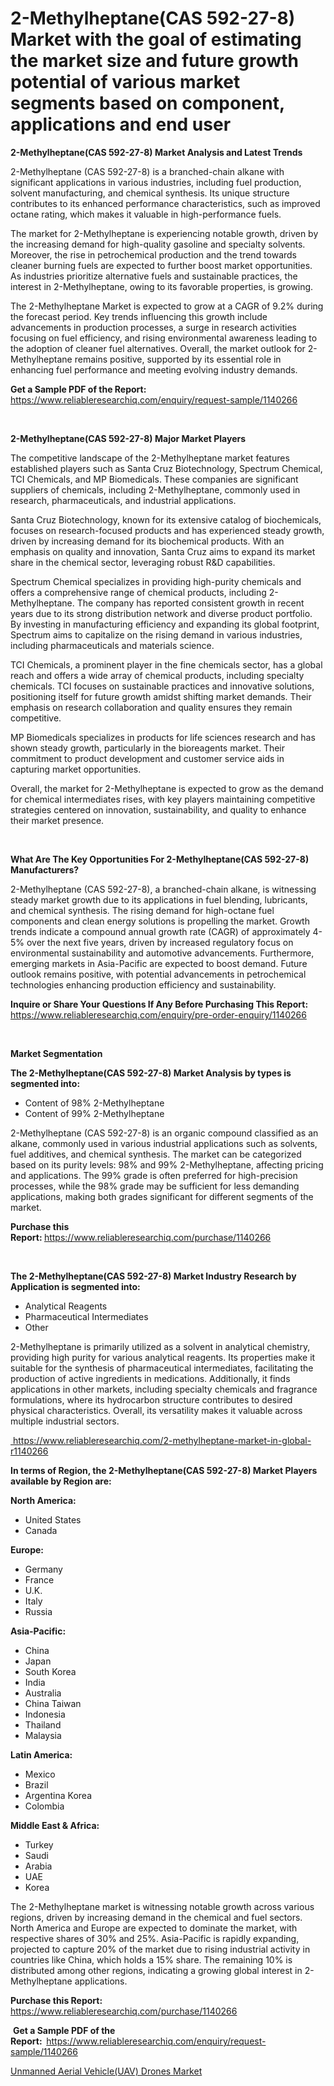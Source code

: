 <p><h1>2-Methylheptane(CAS 592-27-8) Market with the goal of estimating the market size and future growth potential of various market segments based on component, applications and end user</h1></p><p><strong>2-Methylheptane(CAS 592-27-8) Market Analysis and Latest Trends</strong></p>
<p><p>2-Methylheptane (CAS 592-27-8) is a branched-chain alkane with significant applications in various industries, including fuel production, solvent manufacturing, and chemical synthesis. Its unique structure contributes to its enhanced performance characteristics, such as improved octane rating, which makes it valuable in high-performance fuels. </p><p>The market for 2-Methylheptane is experiencing notable growth, driven by the increasing demand for high-quality gasoline and specialty solvents. Moreover, the rise in petrochemical production and the trend towards cleaner burning fuels are expected to further boost market opportunities. As industries prioritize alternative fuels and sustainable practices, the interest in 2-Methylheptane, owing to its favorable properties, is growing.</p><p>The 2-Methylheptane Market is expected to grow at a CAGR of 9.2% during the forecast period. Key trends influencing this growth include advancements in production processes, a surge in research activities focusing on fuel efficiency, and rising environmental awareness leading to the adoption of cleaner fuel alternatives. Overall, the market outlook for 2-Methylheptane remains positive, supported by its essential role in enhancing fuel performance and meeting evolving industry demands.</p></p>
<p><strong>Get a Sample PDF of the Report:&nbsp;</strong> <a href="https://www.reliableresearchiq.com/enquiry/request-sample/1140266?utm_campaign=3323&utm_medium=2&utm_source=Github&utm_content=ia&utm_term=25032025&utm_id=2-methylheptanecas-592-27-8">https://www.reliableresearchiq.com/enquiry/request-sample/1140266</a></p>
<p>&nbsp;</p>
<p><strong>2-Methylheptane(CAS 592-27-8) Major Market Players</strong></p>
<p><p>The competitive landscape of the 2-Methylheptane market features established players such as Santa Cruz Biotechnology, Spectrum Chemical, TCI Chemicals, and MP Biomedicals. These companies are significant suppliers of chemicals, including 2-Methylheptane, commonly used in research, pharmaceuticals, and industrial applications. </p><p>Santa Cruz Biotechnology, known for its extensive catalog of biochemicals, focuses on research-focused products and has experienced steady growth, driven by increasing demand for its biochemical products. With an emphasis on quality and innovation, Santa Cruz aims to expand its market share in the chemical sector, leveraging robust R&D capabilities.</p><p>Spectrum Chemical specializes in providing high-purity chemicals and offers a comprehensive range of chemical products, including 2-Methylheptane. The company has reported consistent growth in recent years due to its strong distribution network and diverse product portfolio. By investing in manufacturing efficiency and expanding its global footprint, Spectrum aims to capitalize on the rising demand in various industries, including pharmaceuticals and materials science.</p><p>TCI Chemicals, a prominent player in the fine chemicals sector, has a global reach and offers a wide array of chemical products, including specialty chemicals. TCI focuses on sustainable practices and innovative solutions, positioning itself for future growth amidst shifting market demands. Their emphasis on research collaboration and quality ensures they remain competitive.</p><p>MP Biomedicals specializes in products for life sciences research and has shown steady growth, particularly in the bioreagents market. Their commitment to product development and customer service aids in capturing market opportunities.</p><p>Overall, the market for 2-Methylheptane is expected to grow as the demand for chemical intermediates rises, with key players maintaining competitive strategies centered on innovation, sustainability, and quality to enhance their market presence.</p></p>
<p>&nbsp;</p>
<p><strong>What Are The Key Opportunities For 2-Methylheptane(CAS 592-27-8) Manufacturers?</strong></p>
<p><p>2-Methylheptane (CAS 592-27-8), a branched-chain alkane, is witnessing steady market growth due to its applications in fuel blending, lubricants, and chemical synthesis. The rising demand for high-octane fuel components and clean energy solutions is propelling the market. Growth trends indicate a compound annual growth rate (CAGR) of approximately 4-5% over the next five years, driven by increased regulatory focus on environmental sustainability and automotive advancements. Furthermore, emerging markets in Asia-Pacific are expected to boost demand. Future outlook remains positive, with potential advancements in petrochemical technologies enhancing production efficiency and sustainability.</p></p>
<p><strong>Inquire or Share Your Questions If Any Before Purchasing This Report:</strong> <a href="https://www.reliableresearchiq.com/enquiry/pre-order-enquiry/1140266?utm_campaign=3323&utm_medium=2&utm_source=Github&utm_content=ia&utm_term=25032025&utm_id=2-methylheptanecas-592-27-8">https://www.reliableresearchiq.com/enquiry/pre-order-enquiry/1140266</a></p>
<p>&nbsp;</p>
<p><strong>Market Segmentation</strong></p>
<p><strong>The 2-Methylheptane(CAS 592-27-8) Market Analysis by types is segmented into:</strong></p>
<p><ul><li>Content of 98% 2-Methylheptane</li><li>Content of 99% 2-Methylheptane</li></ul></p>
<p><p>2-Methylheptane (CAS 592-27-8) is an organic compound classified as an alkane, commonly used in various industrial applications such as solvents, fuel additives, and chemical synthesis. The market can be categorized based on its purity levels: 98% and 99% 2-Methylheptane, affecting pricing and applications. The 99% grade is often preferred for high-precision processes, while the 98% grade may be sufficient for less demanding applications, making both grades significant for different segments of the market.</p></p>
<p><strong>Purchase this Report:&nbsp;</strong><a href="https://www.reliableresearchiq.com/purchase/1140266?utm_campaign=3323&utm_medium=2&utm_source=Github&utm_content=ia&utm_term=25032025&utm_id=2-methylheptanecas-592-27-8">https://www.reliableresearchiq.com/purchase/1140266</a></p>
<p>&nbsp;</p>
<p><strong>The 2-Methylheptane(CAS 592-27-8) Market Industry Research by Application is segmented into:</strong></p>
<p><ul><li>Analytical Reagents</li><li>Pharmaceutical Intermediates</li><li>Other</li></ul></p>
<p><p>2-Methylheptane is primarily utilized as a solvent in analytical chemistry, providing high purity for various analytical reagents. Its properties make it suitable for the synthesis of pharmaceutical intermediates, facilitating the production of active ingredients in medications. Additionally, it finds applications in other markets, including specialty chemicals and fragrance formulations, where its hydrocarbon structure contributes to desired physical characteristics. Overall, its versatility makes it valuable across multiple industrial sectors.</p></p>
<p><a href="https://www.reliableresearchiq.com/2-methylheptane-market-in-global-r1140266?utm_campaign=3323&utm_medium=2&utm_source=Github&utm_content=ia&utm_term=25032025&utm_id=2-methylheptanecas-592-27-8">&nbsp;https://www.reliableresearchiq.com/2-methylheptane-market-in-global-r1140266</a></p>
<p><strong>In terms of Region, the 2-Methylheptane(CAS 592-27-8) Market Players available by Region are:</strong></p>
<p>
    <p> <strong> North America: </strong>
        <ul>
            <li>United States</li>
            <li>Canada</li>
        </ul>
        </p> 
    <p> <strong> Europe: </strong>
        <ul>
            <li>Germany</li>
            <li>France</li>
            <li>U.K.</li>
            <li>Italy</li>
            <li>Russia</li>
        </ul>
        </p> 
    <p> <strong> Asia-Pacific: </strong>
        <ul>
            <li>China</li>
            <li>Japan</li>
            <li>South Korea</li>
            <li>India</li>
            <li>Australia</li>
            <li>China Taiwan</li>
            <li>Indonesia</li>
            <li>Thailand</li>
            <li>Malaysia</li>
        </ul>
        </p> 
    <p> <strong> Latin America: </strong>
        <ul>
            <li>Mexico</li>
            <li>Brazil</li>
            <li>Argentina Korea</li>
            <li>Colombia</li>
        </ul>
        </p> 
    <p> <strong> Middle East & Africa: </strong>
        <ul>
            <li>Turkey</li>
            <li>Saudi</li>
            <li>Arabia</li>
            <li>UAE</li>
            <li>Korea</li>
        </ul>
    </p>
    </p>
<p><p>The 2-Methylheptane market is witnessing notable growth across various regions, driven by increasing demand in the chemical and fuel sectors. North America and Europe are expected to dominate the market, with respective shares of 30% and 25%. Asia-Pacific is rapidly expanding, projected to capture 20% of the market due to rising industrial activity in countries like China, which holds a 15% share. The remaining 10% is distributed among other regions, indicating a growing global interest in 2-Methylheptane applications.</p></p>
<p><strong>Purchase this Report: </strong><a href="https://www.reliableresearchiq.com/purchase/1140266?utm_campaign=3323&utm_medium=2&utm_source=Github&utm_content=ia&utm_term=25032025&utm_id=2-methylheptanecas-592-27-8">https://www.reliableresearchiq.com/purchase/1140266</a></p>
<p>&nbsp;<strong>Get a Sample PDF of the Report:&nbsp;&nbsp;</strong><a href="https://www.reliableresearchiq.com/enquiry/request-sample/1140266?utm_campaign=3323&utm_medium=2&utm_source=Github&utm_content=ia&utm_term=25032025&utm_id=2-methylheptanecas-592-27-8">https://www.reliableresearchiq.com/enquiry/request-sample/1140266</a></p>
<p><strong></strong></p>
<p><p><a href="https://github.com/saeiddaemo/Market-Research-Report-List-1/blob/main/unmanned-aerial-vehicleuav-drones-market.md?utm_campaign=3323&utm_medium=2&utm_source=Github&utm_content=ia&utm_term=25032025&utm_id=2-methylheptanecas-592-27-8">Unmanned Aerial Vehicle(UAV) Drones Market</a></p></p>
